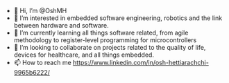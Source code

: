 - 👋 Hi, I’m @OshMH
- 👀 I’m interested in embedded software engineering, robotics and the link between hardware and software.
- 🌱 I’m currently learning all things software related, from agile methodology to register-level programming for microcontrollers
- 💞️ I’m looking to collaborate on projects related to the quality of life, devices for healthcare, and all things embedded.
- 📫 How to reach me https://www.linkedin.com/in/osh-hettiarachchi-9965b6222/

<!---
OshMH/OshMH is a ✨ special ✨ repository because its `README.md` (this file) appears on your GitHub profile.
You can click the Preview link to take a look at your changes.
--->
